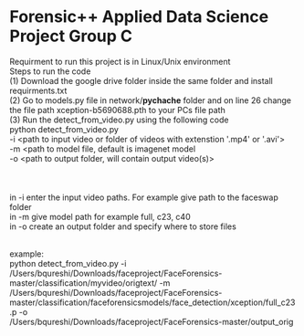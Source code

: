 # Forensic++ Applied Data Science Project Group C
Requirment to run this project is in Linux/Unix environment
<br>
Steps to run the code <br>
(1) Download the google drive folder inside the same folder and install requirments.txt <br>
(2) Go to models.py file in network/__pychache__ folder and on line 26 change the file path xception-b5690688.pth to your PCs file path <br>
(3) Run the detect_from_video.py using the following code <br>
python detect_from_video.py <br>
-i <path to input video or folder of videos with extenstion '.mp4' or '.avi'> <br>
-m <path to model file, default is imagenet model <br>
-o <path to output folder, will contain output video(s)> <br>
<br> <br> <br>
in -i enter the input video paths. For example give path to the faceswap folder <br>
in -m give model path for example full, c23, c40 <br>
in -o create an output folder and specify where to store files <br>

<br>
example:  <br>
python detect_from_video.py -i /Users/bqureshi/Downloads/faceproject/FaceForensics-master/classification/myvideo/origtext/ -m <br> /Users/bqureshi/Downloads/faceproject/FaceForensics-master/classification/faceforensicsmodels/face_detection/xception/full_c23.p -o <br> /Users/bqureshi/Downloads/faceproject/FaceForensics-master/output_orig <br>

